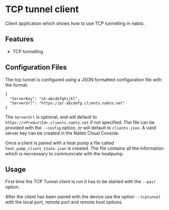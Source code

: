 # TCP tunnel client

Client application which shows how to use TCP tunnelling in nabto.

## Features

  * TCP tunnelling

## Configuration Files

The tcp tunnel is configured using a JSON formatted configuration file
with the format:

```
{
  "ServerKey": "sk-abcdefghijkl",
  "ServerUrl": "https://pr-abcdefg.clients.nabto.net"
}
```

The `ServerUrl` is optional, and will default to
`https://<ProductId>.clients.nabto.net` if not specified. The file can
be provided with the `--config` option, or will default to
`clients.json`. A valid server key can be created in the Nabto Cloud
Console.

Once a client is paired with a heat pump a file called
`heat_pump_client_state.json` is created. The file contains all the
information which is neccessary to communicate with the heatpump.

## Usage

First time the TCP Tunnel client is run it has to be started with the
`--pair` option.


After the client has been paired with the device use the option
`--tcptunnel` with the local port, remote port and remote host
options.
